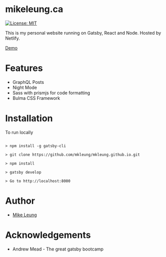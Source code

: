 mikeleung.ca
============

[![License: MIT](https://img.shields.io/badge/License-MIT-blue.svg)](https://opensource.org/licenses/MIT)


This is my personal website running on Gatsby, React and Node. Hosted by Netlify.

[Demo](https://www.mikeleung.ca)


Features
========

- GraphQL Posts
- Night Mode
- Sass with prismjs for code formatting
- Bulma CSS Framework


Installation
============

To run locally

```

> npm install -g gatsby-cli

> git clone https://github.com/mkleung/mkleung.github.io.git

> npm install

> gatsby develop

> Go to http://localhost:8000

```

Author
======

- [Mike Leung](https://www.mikeleung.ca)



Acknowledgements
================

- Andrew Mead - The great gatsby bootcamp